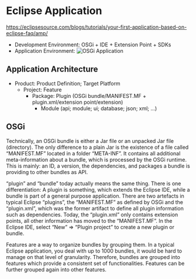 # Eclipse Application
https://eclipsesource.com/blogs/tutorials/your-first-application-based-on-eclipse-faq/amp/
- Development Environment: OSGi + IDE + Extension Point + SDKs
- Application Environment: 
![OSGi Application](https://eclipsesource.com/wp-content/uploads/2016/04/image05.png)

## Application Architecture
- Product: Product Definition; Target Platform
    - Project: Feature
        - Package: Plugin (OSGi bundle/MANIFEST.MF + plugin.xml/extension point/extension)
            - Module (api; module; ui; database; json; xml; ...)
            

## OSGi
Technically, an OSGi bundle is either a Jar file or an unpacked Jar file (directory). The only difference to a plain Jar is the existence of a file called “MANIFEST.MF” located in a folder “META-INF”. It contains all additional meta-information about a bundle, which is processed by the OSGi runtime. This is mainly: an ID, a version, the dependencies, and packages a bundle is providing to other bundles as API.

“plugin” and “bundle” today actually means the same thing. There is one differentiation: A plugin is something, which extends the Eclipse IDE, while a bundle is part of a general purpose application. There are two artefacts in typical Eclipse “plugins”, the “MANIFEST.MF” as defined by OSGi and the “plugin.xml”, which was the former artifact to define all plugin information such as dependencies. Today, the “plugin.xml” only contains extension points, all other information has moved to the “MANIFEST.MF”. In the Eclipse IDE, select “New” => “Plugin project” to create a new plugin or bundle.

Features are a way to organize bundles by grouping them. In a typical Eclipse application, you deal with up to 1000 bundles, it would be hard to manage on that level of granularity. Therefore, bundles are grouped into features which provide a consistent set of functionalities. Features can be further grouped again into other features.
